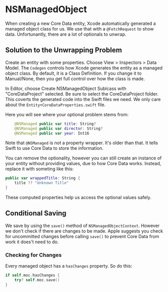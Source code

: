 # NSManagedObject

When creating a new Core Data entity, Xcode automatically generated a managed object class for us. We use that with a `@FetchRequest` to show data. Unfortunantly, there are a lot of optionals to unwrap.

## Solution to the Unwrapping Problem

Create an entity with some properties. Choose View > Inspectors > Data Model. The `Codegen` controls how Xcode generates the entity as a managed object class. By default, it is a Class Definition. If you change it to Manual/None, then you get full control over how the class is made.

In Editor, choose Create NSManagedObject Sublcass with "CoreDataProject" selected. Be sure to select the CoreDataProject folder. This coverts the generated code into the Swift files we need. We only care about the `Entity+CoreDataProperties.swift` file.

Here you will see where your optional problem stems from:

```swift
    @NSManaged public var title: String?
    @NSManaged public var director: String?
    @NSManaged public var year: Int16
```

Note that `@NSManaged` is not a property wrapper. It's older than that. It tells Swift to use Core Data to store the information.

You can remove the optionality, however you can still create an instance of your entity without providing values, due to how Core Data works. Instead, replace it with someting like this:

```swift
public var wrappedTitle: String {
    title ?? "Unknown Title"
}
```

These computed properties help us access the optional values safely.



## Conditional Saving

We save by using the `save()` method of `NSManagedObjectContext`. However we don't check if there are changes to be made. Apple suggests you check for uncommitted changes before calling `save()` to prevent Core Data from work it does't need to do.

### Checking for Changes

Every managed object has a `hasChanges` property. So do this:

```swift
if self.moc.hasChanges {
    try? self.moc.save()
}
```

